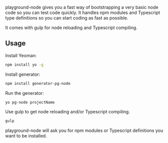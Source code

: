
playground-node gives you a fast way of bootstrapping a very basic node code so you can test code quickly. It handles npm modules and Typescript type definitions so you can start coding as fast as possible.
	
It comes with gulp for node reloading and Typescript compiling.   

## Usage

Install Yeoman:
```bash
npm install yo -g
```

Install generator:
```bash
npm install generator-pg-node
```

Run the generator:
```bash
yo pg-node projectName
```

Use gulp to get node reloading and/or Typescript compiling. 
```bash
gulp
```


playground-node will ask you for npm modules or Typescript definitions you want to be installed.